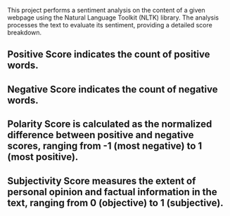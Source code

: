 This project performs a sentiment analysis on the content of a given webpage using the Natural Language Toolkit (NLTK) library. 
The analysis processes the text to evaluate its sentiment, providing a detailed score breakdown. 
## Positive Score indicates the count of positive words.
## Negative Score indicates the count of negative words.
## Polarity Score is calculated as the normalized difference between positive and negative scores, ranging from -1 (most negative) to 1 (most positive).
## Subjectivity Score measures the extent of personal opinion and factual information in the text, ranging from 0 (objective) to 1 (subjective).
